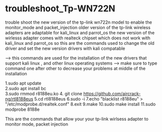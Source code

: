 # troubleshoot_Tp-WN722N
trouble shoot the new version of the tp-link wn722n model to enable the monitor_mode and packet_injection
older version of the tp-link wireless adapters are adaptable for kali_linux and parrot_os
the new version of the wirlesss adapter comes with realteck chipset which does not work with kali_linux and parrot_os 
so this are the commands used to change the old driver and set the new version drivers with kali compatable

--> this commands are used for the installation of the new drivers that support kali linux , and other linux operating systems 
--> make sure to type command one after other to decrease your problems at middle of the installation

1.sudo apt update<br>
2.sudo apt install bc<br>
3.sudo rmmod r8188eu.ko
4. git clone https://github.com/aircrack-ng/rtl8188eus
5.cd rtl8188eus
6.sudo -i
7.echo "blacklist r8188eu" > "/etc/modprobe.d/realtek.conf"
8.exit
9.make
10.sudo make install
11.sudo modprobe 8188e

This are the commands that allow your your tp-link wirlsess adapter to monitor mode, packet injection 
